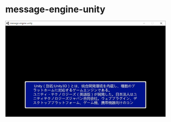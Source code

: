 # message-engine-unity

![Screenshot](https://raw.githubusercontent.com/wertrain/message-engine-unity/master/Screenshots/00.png)  